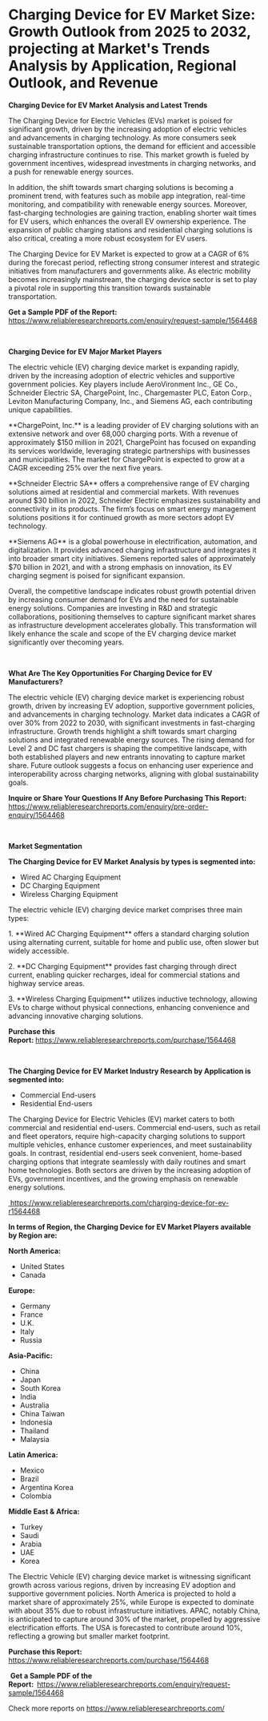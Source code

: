 <p><h1>Charging Device for EV Market Size: Growth Outlook from 2025 to 2032, projecting at Market's Trends Analysis by Application, Regional Outlook, and Revenue</h1></p><p><strong>Charging Device for EV Market Analysis and Latest Trends</strong></p>
<p><p>The Charging Device for Electric Vehicles (EVs) market is poised for significant growth, driven by the increasing adoption of electric vehicles and advancements in charging technology. As more consumers seek sustainable transportation options, the demand for efficient and accessible charging infrastructure continues to rise. This market growth is fueled by government incentives, widespread investments in charging networks, and a push for renewable energy sources.</p><p>In addition, the shift towards smart charging solutions is becoming a prominent trend, with features such as mobile app integration, real-time monitoring, and compatibility with renewable energy sources. Moreover, fast-charging technologies are gaining traction, enabling shorter wait times for EV users, which enhances the overall EV ownership experience. The expansion of public charging stations and residential charging solutions is also critical, creating a more robust ecosystem for EV users.</p><p>The Charging Device for EV Market is expected to grow at a CAGR of 6% during the forecast period, reflecting strong consumer interest and strategic initiatives from manufacturers and governments alike. As electric mobility becomes increasingly mainstream, the charging device sector is set to play a pivotal role in supporting this transition towards sustainable transportation.</p></p>
<p><strong>Get a Sample PDF of the Report:&nbsp;</strong> <a href="https://www.reliableresearchreports.com/enquiry/request-sample/1564468?utm_campaign=2793&utm_medium=2&utm_source=Github&utm_content=ia&utm_term=28022025&utm_id=charging-device-for-ev">https://www.reliableresearchreports.com/enquiry/request-sample/1564468</a></p>
<p>&nbsp;</p>
<p><strong>Charging Device for EV Major Market Players</strong></p>
<p><p>The electric vehicle (EV) charging device market is expanding rapidly, driven by the increasing adoption of electric vehicles and supportive government policies. Key players include AeroVironment Inc., GE Co., Schneider Electric SA, ChargePoint, Inc., Chargemaster PLC, Eaton Corp., Leviton Manufacturing Company, Inc., and Siemens AG, each contributing unique capabilities.</p><p>**ChargePoint, Inc.** is a leading provider of EV charging solutions with an extensive network and over 68,000 charging ports. With a revenue of approximately $150 million in 2021, ChargePoint has focused on expanding its services worldwide, leveraging strategic partnerships with businesses and municipalities. The market for ChargePoint is expected to grow at a CAGR exceeding 25% over the next five years.</p><p>**Schneider Electric SA** offers a comprehensive range of EV charging solutions aimed at residential and commercial markets. With revenues around $30 billion in 2022, Schneider Electric emphasizes sustainability and connectivity in its products. The firm’s focus on smart energy management solutions positions it for continued growth as more sectors adopt EV technology.</p><p>**Siemens AG** is a global powerhouse in electrification, automation, and digitalization. It provides advanced charging infrastructure and integrates it into broader smart city initiatives. Siemens reported sales of approximately $70 billion in 2021, and with a strong emphasis on innovation, its EV charging segment is poised for significant expansion.</p><p>Overall, the competitive landscape indicates robust growth potential driven by increasing consumer demand for EVs and the need for sustainable energy solutions. Companies are investing in R&D and strategic collaborations, positioning themselves to capture significant market shares as infrastructure development accelerates globally. This transformation will likely enhance the scale and scope of the EV charging device market significantly over thecoming years.</p></p>
<p>&nbsp;</p>
<p><strong>What Are The Key Opportunities For Charging Device for EV Manufacturers?</strong></p>
<p><p>The electric vehicle (EV) charging device market is experiencing robust growth, driven by increasing EV adoption, supportive government policies, and advancements in charging technology. Market data indicates a CAGR of over 30% from 2022 to 2030, with significant investments in fast-charging infrastructure. Growth trends highlight a shift towards smart charging solutions and integrated renewable energy sources. The rising demand for Level 2 and DC fast chargers is shaping the competitive landscape, with both established players and new entrants innovating to capture market share. Future outlook suggests a focus on enhancing user experience and interoperability across charging networks, aligning with global sustainability goals.</p></p>
<p><strong>Inquire or Share Your Questions If Any Before Purchasing This Report:</strong> <a href="https://www.reliableresearchreports.com/enquiry/pre-order-enquiry/1564468?utm_campaign=2793&utm_medium=2&utm_source=Github&utm_content=ia&utm_term=28022025&utm_id=charging-device-for-ev">https://www.reliableresearchreports.com/enquiry/pre-order-enquiry/1564468</a></p>
<p>&nbsp;</p>
<p><strong>Market Segmentation</strong></p>
<p><strong>The Charging Device for EV Market Analysis by types is segmented into:</strong></p>
<p><ul><li>Wired AC Charging Equipment</li><li>DC Charging Equipment</li><li>Wireless Charging Equipment</li></ul></p>
<p><p>The electric vehicle (EV) charging device market comprises three main types: </p><p>1. **Wired AC Charging Equipment** offers a standard charging solution using alternating current, suitable for home and public use, often slower but widely accessible. </p><p>2. **DC Charging Equipment** provides fast charging through direct current, enabling quicker recharges, ideal for commercial stations and highway service areas.</p><p>3. **Wireless Charging Equipment** utilizes inductive technology, allowing EVs to charge without physical connections, enhancing convenience and advancing innovative charging solutions.</p></p>
<p><strong>Purchase this Report:&nbsp;</strong><a href="https://www.reliableresearchreports.com/purchase/1564468?utm_campaign=2793&utm_medium=2&utm_source=Github&utm_content=ia&utm_term=28022025&utm_id=charging-device-for-ev">https://www.reliableresearchreports.com/purchase/1564468</a></p>
<p>&nbsp;</p>
<p><strong>The Charging Device for EV Market Industry Research by Application is segmented into:</strong></p>
<p><ul><li>Commercial End-users</li><li>Residential End-users</li></ul></p>
<p><p>The Charging Device for Electric Vehicles (EV) market caters to both commercial and residential end-users. Commercial end-users, such as retail and fleet operators, require high-capacity charging solutions to support multiple vehicles, enhance customer experiences, and meet sustainability goals. In contrast, residential end-users seek convenient, home-based charging options that integrate seamlessly with daily routines and smart home technologies. Both sectors are driven by the increasing adoption of EVs, government incentives, and the growing emphasis on renewable energy solutions.</p></p>
<p><a href="https://www.reliableresearchreports.com/charging-device-for-ev-r1564468?utm_campaign=2793&utm_medium=2&utm_source=Github&utm_content=ia&utm_term=28022025&utm_id=charging-device-for-ev">&nbsp;https://www.reliableresearchreports.com/charging-device-for-ev-r1564468</a></p>
<p><strong>In terms of Region, the Charging Device for EV Market Players available by Region are:</strong></p>
<p>
    <p> <strong> North America: </strong>
        <ul>
            <li>United States</li>
            <li>Canada</li>
        </ul>
        </p> 
    <p> <strong> Europe: </strong>
        <ul>
            <li>Germany</li>
            <li>France</li>
            <li>U.K.</li>
            <li>Italy</li>
            <li>Russia</li>
        </ul>
        </p> 
    <p> <strong> Asia-Pacific: </strong>
        <ul>
            <li>China</li>
            <li>Japan</li>
            <li>South Korea</li>
            <li>India</li>
            <li>Australia</li>
            <li>China Taiwan</li>
            <li>Indonesia</li>
            <li>Thailand</li>
            <li>Malaysia</li>
        </ul>
        </p> 
    <p> <strong> Latin America: </strong>
        <ul>
            <li>Mexico</li>
            <li>Brazil</li>
            <li>Argentina Korea</li>
            <li>Colombia</li>
        </ul>
        </p> 
    <p> <strong> Middle East & Africa: </strong>
        <ul>
            <li>Turkey</li>
            <li>Saudi</li>
            <li>Arabia</li>
            <li>UAE</li>
            <li>Korea</li>
        </ul>
    </p>
    </p>
<p><p>The Electric Vehicle (EV) charging device market is witnessing significant growth across various regions, driven by increasing EV adoption and supportive government policies. North America is projected to hold a market share of approximately 25%, while Europe is expected to dominate with about 35% due to robust infrastructure initiatives. APAC, notably China, is anticipated to capture around 30% of the market, propelled by aggressive electrification efforts. The USA is forecasted to contribute around 10%, reflecting a growing but smaller market footprint.</p></p>
<p><strong>Purchase this Report: </strong><a href="https://www.reliableresearchreports.com/purchase/1564468?utm_campaign=2793&utm_medium=2&utm_source=Github&utm_content=ia&utm_term=28022025&utm_id=charging-device-for-ev">https://www.reliableresearchreports.com/purchase/1564468</a></p>
<p>&nbsp;<strong>Get a Sample PDF of the Report:&nbsp;&nbsp;</strong><a href="https://www.reliableresearchreports.com/enquiry/request-sample/1564468?utm_campaign=2793&utm_medium=2&utm_source=Github&utm_content=ia&utm_term=28022025&utm_id=charging-device-for-ev">https://www.reliableresearchreports.com/enquiry/request-sample/1564468</a></p>
<p><strong></strong></p>
<p>Check more reports on <a href="https://www.reliableresearchreports.com/?utm_campaign=2793&utm_medium=2&utm_source=Github&utm_content=ia&utm_term=28022025&utm_id=charging-device-for-ev">https://www.reliableresearchreports.com/</a></p>